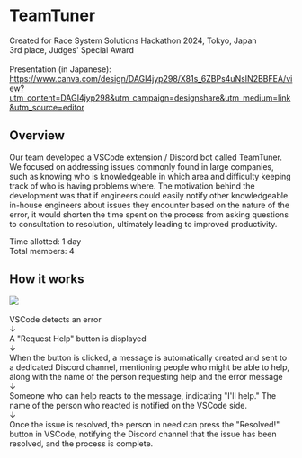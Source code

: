 # TeamTuner
Created for Race System Solutions Hackathon 2024, Tokyo, Japan <br>
3rd place, Judges' Special Award <br> <br>
Presentation (in Japanese): <br>
https://www.canva.com/design/DAGI4jyp298/X81s_6ZBPs4uNsIN2BBFEA/view?utm_content=DAGI4jyp298&utm_campaign=designshare&utm_medium=link&utm_source=editor

## Overview
Our team developed a VSCode extension / Discord bot called TeamTuner. We focused on addressing issues commonly found in large companies, such as knowing who is knowledgeable in which area and difficulty keeping track of who is having problems where. The motivation behind the development was that if engineers could easily notify other knowledgeable in-house engineers about issues they encounter based on the nature of the error, it would shorten the time spent on the process from asking questions to consultation to resolution, ultimately leading to improved productivity. <br>

Time allotted: 1 day <br>
Total members: 4

## How it works

<img src="https://github.com/user-attachments/assets/a67ae5b2-1ca0-4fc7-a9eb-8ec7219f4a2a">
<br> <br>
VSCode detects an error  <br>
↓  <br>
A "Request Help" button is displayed  <br>
↓  <br>
When the button is clicked, a message is automatically created and sent to a dedicated Discord channel, mentioning people who might be able to help, along with the name of the person requesting help and the error message  <br>
↓  <br>
Someone who can help reacts to the message, indicating "I'll help." The name of the person who reacted is notified on the VSCode side. <br>
↓  <br>
Once the issue is resolved, the person in need can press the "Resolved!" button in VSCode, notifying the Discord channel that the issue has been resolved, and the process is complete.
